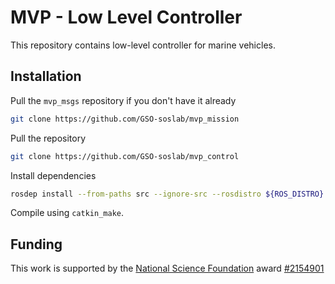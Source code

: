 # MVP - Low Level Controller

This repository contains low-level controller for marine vehicles.

## Installation

Pull the `mvp_msgs` repository if you don't have it already
```bash
git clone https://github.com/GSO-soslab/mvp_mission
```

Pull the repository
```bash
git clone https://github.com/GSO-soslab/mvp_control
```

Install dependencies
```bash
rosdep install --from-paths src --ignore-src --rosdistro ${ROS_DISTRO} -y
```

Compile using `catkin_make`.

## Funding
This work is supported by the [National Science Foundation](https://www.nsf.gov/) award [#2154901](https://www.nsf.gov/awardsearch/showAward?AWD_ID=2154901&HistoricalAwards=false)
